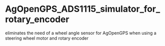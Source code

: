 # AgOpenGPS_ADS1115_simulator_for_rotary_encoder
eliminates the need of a wheel angle sensor for AgOpenGPS when using a steering wheel motor and rotary encoder
